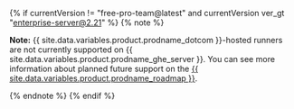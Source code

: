 {% if currentVersion != "free-pro-team@latest" and currentVersion ver_gt "enterprise-server@2.21" %}
{% note %}

**Note:** {{ site.data.variables.product.prodname_dotcom }}-hosted runners are not currently supported on {{ site.data.variables.product.prodname_ghe_server }}. You can see more information about planned future support on the [{{ site.data.variables.product.prodname_roadmap }}](https://github.com/github/roadmap/issues/72).

{% endnote %}
{% endif %}